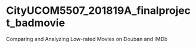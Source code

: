 # CityUCOM5507_201819A_finalproject_badmovie
Comparing and Analyzing Low-rated Movies on Douban and IMDb
